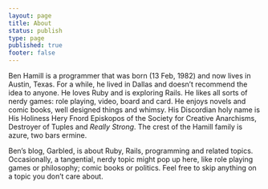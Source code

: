 ```yaml
---
layout: page
title: About
status: publish
type: page
published: true
footer: false
---
```

Ben Hamill is a programmer that was born (13 Feb, 1982) and now  lives in Austin, Texas. For a while, he lived in Dallas and doesn’t  recommend the idea to anyone. He loves Ruby and is exploring Rails. He  likes all sorts of nerdy games: role playing, video, board and card. He enjoys  novels and comic books, well designed things and whimsy. His Discordian  holy name is His Holiness Hery Fnord Episkopos of the Society for  Creative Anarchisms, Destroyer of Tuples and <em>Really Strong</em>. The  crest of the Hamill family is azure, two bars ermine.

Ben’s blog, Garbled, is about Ruby, Rails, programming and related  topics. Occasionally, a tangential, nerdy topic might pop up here, like  role playing games or philosophy; comic books or politics. Feel free to  skip anything on a topic you don’t care about.
